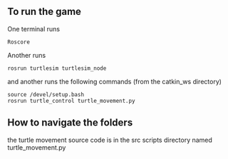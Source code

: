 ## To run the game

One terminal runs
```
Roscore
```
Another runs
```
rosrun turtlesim turtlesim_node
```
and another runs the following commands (from the catkin_ws directory)
```
source /devel/setup.bash
rosrun turtle_control turtle_movement.py
```
## How to navigate the folders
the turtle movement source code is in the src scripts directory named turtle_movement.py
